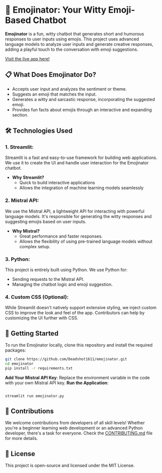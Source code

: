 # 🤖 Emojinator: Your Witty Emoji-Based Chatbot

**Emojinator** is a fun, witty chatbot that generates short and humorous responses to user inputs using emojis. This project uses advanced language models to analyze user inputs and generate creative responses, adding a playful touch to the conversation with emoji suggestions.


[Visit the live app here!](https://deadshot2003-emojinator.hf.space)


## 📋 What Does Emojinator Do?

- Accepts user input and analyzes the sentiment or theme.
- Suggests an emoji that matches the input.
- Generates a witty and sarcastic response, incorporating the suggested emoji.
- Provides fun facts about emojis through an interactive and expanding section.
  
## 🛠️ Technologies Used

### **1. Streamlit:**
Streamlit is a fast and easy-to-use framework for building web applications. We use it to create the UI and handle user interaction for the Emojinator chatbot.

- **Why Streamlit?**
  - Quick to build interactive applications
  - Allows the integration of machine learning models seamlessly
  
### **2. Mistral API:**
We use the Mistral API, a lightweight API for interacting with powerful language models. It's responsible for generating the witty responses and suggesting emojis based on user inputs.

- **Why Mistral?**
  - Great performance and faster responses.
  - Allows the flexibility of using pre-trained language models without complex setup.
  
### **3. Python:**
This project is entirely built using Python. We use Python for:
  - Sending requests to the Mistral API.
  - Managing the chatbot logic and emoji suggestion.

### **4. Custom CSS (Optional):**
While Streamlit doesn't natively support extensive styling, we inject custom CSS to improve the look and feel of the app. Contributors can help by customizing the UI further with CSS.

## 🚀 Getting Started

To run the Emojinator locally, clone this repository and install the required packages:

```bash
git clone https://github.com/Deadshot1611/emojinator.git
cd emojinator
pip install -r requirements.txt
```
 **Add Your Mistral API Key**:
Replace the environment variable in the code with your own Mistral API key.
**Run the Application**:
```bash

streamlit run emojinator.py
```
## 🤝 Contributions

We welcome contributions from developers of all skill levels! Whether you're a beginner learning web development or an advanced Python developer, there's a task for everyone. Check the [CONTRIBUTING.md](CONTRIBUTING.md) file for more details.

## 📑 License

This project is open-source and licensed under the MIT License.


